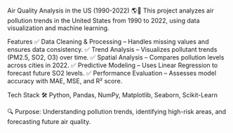 Air Quality Analysis in the US (1990-2022) 🌎💨
This project analyzes air pollution trends in the United States from 1990 to 2022, using data visualization and machine learning.

Features
✅ Data Cleaning & Processing – Handles missing values and ensures data consistency.
✅ Trend Analysis – Visualizes pollutant trends (PM2.5, SO2, O3) over time.
✅ Spatial Analysis – Compares pollution levels across cities in 2022.
✅ Predictive Modeling – Uses Linear Regression to forecast future SO2 levels.
✅ Performance Evaluation – Assesses model accuracy with MAE, MSE, and R² score.

Tech Stack
🛠 Python, Pandas, NumPy, Matplotlib, Seaborn, Scikit-Learn

🔍 Purpose: Understanding pollution trends, identifying high-risk areas, and forecasting future air quality.
